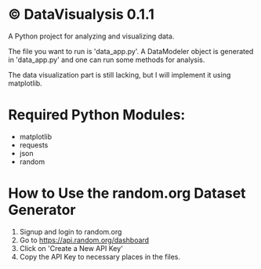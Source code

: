 # © DataVisualysis 0.1.1

A Python project for analyzing and visualizing data.

The file you want to run is 'data_app.py'. A DataModeler object is generated in 'data_app.py' and one can run some methods for analysis.

The data visualization part is still lacking, but I will implement it using matplotlib.

# Required Python Modules:
- matplotlib
- requests
- json
- random

# How to Use the random.org Dataset Generator
1. Signup and login to random.org
2. Go to https://api.random.org/dashboard
3. Click on 'Create a New API Key'
4. Copy the API Key to necessary places in the files.
